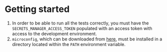 # Getting started

1. In order to be able to run all the tests correctly, you must have the `SECRETS_MANAGER_ACCESS_TOKEN` populated with
   an access token with access to the development environment.
2. `microconfig`, which can be downloaded from [here](https://github.com/microconfig/microconfig/releases), must be
   installed in a directory located within the `PATH` environment variable.